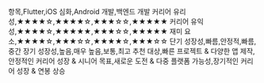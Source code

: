 항목,Flutter,iOS 심화,Android 개발,백엔드 개발
커리어 유리성,★★★★☆,★★★★☆,★★★☆☆,★★★★★
커리어 유익성,★★★★☆,★★★★★,★★★☆☆,★★★★★
재미 요소,★★★★☆,★★★☆☆,★★★★☆,★★★☆☆
단기 성장성,빠름,안정적,빠름,중간
장기 성장성,높음,매우 높음,보통,최고
추천 대상,빠른 프로젝트 & 다양한 앱 제작,안정적인 커리어 성장 & 시니어 목표,새로운 도전 & 다중 플랫폼 가능성,장기적인 커리어 성장 & 연봉 상승